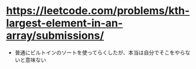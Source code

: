 # https://leetcode.com/problems/kth-largest-element-in-an-array/submissions/

- 普通にビルトインのソートを使ってらくしたが、本当は自分でそこをやらないと意味ない
